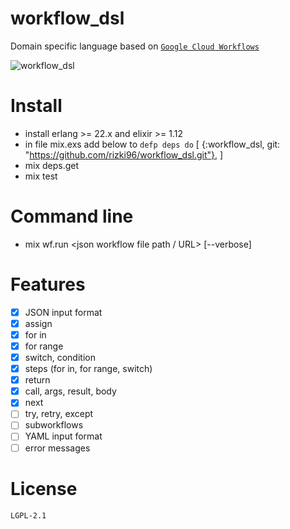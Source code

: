 # workflow_dsl
Domain specific language based on [`Google Cloud Workflows`](https://cloud.google.com/workflows/docs/reference/syntax)

![workflow_dsl](https://user-images.githubusercontent.com/822394/144881919-77998e36-c4f9-40b2-ba69-5455a382b887.gif)
    
# Install
- install erlang >= 22.x and elixir >= 1.12
- in file mix.exs add below to `defp deps do`
    [
        {:workflow_dsl, git: "https://github.com/rizki96/workflow_dsl.git"},
    ]
- mix deps.get
- mix test

# Command line
- mix wf.run <json workflow file path / URL> [--verbose]

# Features
- [x] JSON input format
- [x] assign
- [x] for in
- [x] for range
- [x] switch, condition
- [x] steps (for in, for range, switch)
- [x] return
- [x] call, args, result, body
- [x] next
- [ ] try, retry, except
- [ ] subworkflows
- [ ] YAML input format
- [ ] error messages

# License
    LGPL-2.1
